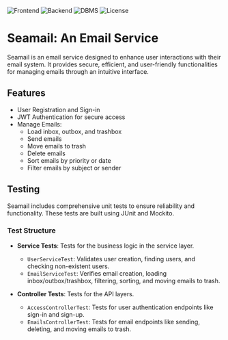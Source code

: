 ![Frontend](https://img.shields.io/badge/Frontend-React.js%20-yellow.svg)
![Backend](https://img.shields.io/badge/Backend-SpringBoot%20-green.svg)
![DBMS](https://img.shields.io/badge/DBMS-MySQL%20-red.svg)
![License](https://img.shields.io/badge/License-GPL&ndash;3.0%20-purple.svg)


# Seamail: An Email Service
Seamail is an email service designed to enhance user interactions with their email system. It provides secure, efficient, and user-friendly functionalities for managing emails through an intuitive interface.

## Features
- User Registration and Sign-in
- JWT Authentication for secure access
- Manage Emails:
  - Load inbox, outbox, and trashbox
  - Send emails
  - Move emails to trash
  - Delete emails
  - Sort emails by priority or date
  - Filter emails by subject or sender

## Testing
Seamail includes comprehensive unit tests to ensure reliability and functionality. These tests are built using JUnit and Mockito.

### Test Structure
- **Service Tests**: Tests for the business logic in the service layer.
  - `UserServiceTest`: Validates user creation, finding users, and checking non-existent users.
  - `EmailServiceTest`: Verifies email creation, loading inbox/outbox/trashbox, filtering, sorting, and moving emails to trash.

- **Controller Tests**: Tests for the API layers.
  - `AccessControllerTest`: Tests for user authentication endpoints like sign-in and sign-up.
  - `EmailsControllerTest`: Tests for email endpoints like sending, deleting, and moving emails to trash.
